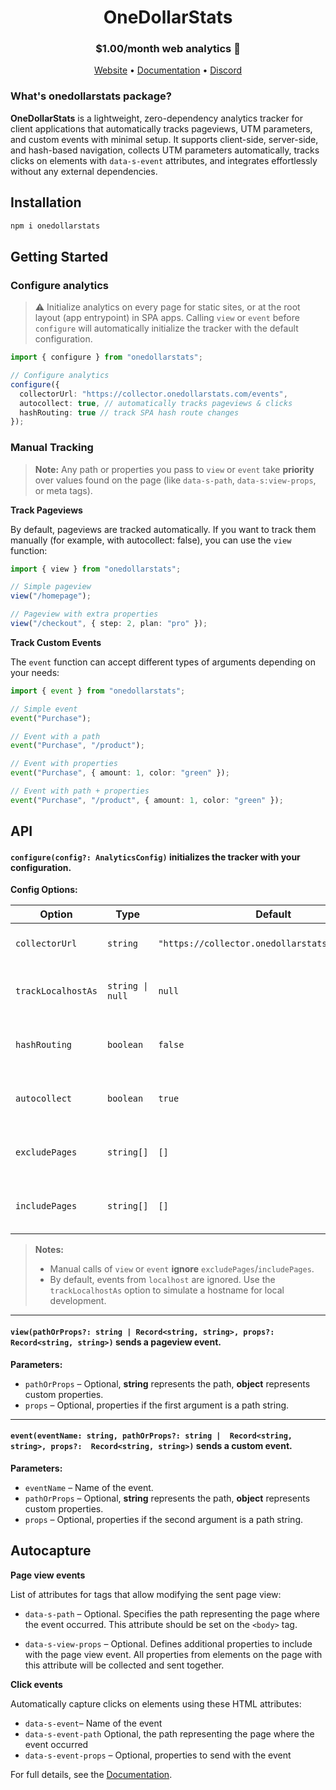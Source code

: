 

<h1 align="center">
  OneDollarStats
</h1>

<div align="center">
  <h3>$1.00/month web analytics 🚀</h3>
  <a href="https://onedollarstats.com">Website</a>  •
  <a href="https://docs.onedollarstats.com/get-started">Documentation</a> •
  <a href="https://discord.gg/55EjXsFUuf">Discord</a>
</div>

### What's onedollarstats package?
**OneDollarStats** is a lightweight, zero-dependency analytics tracker for client applications that automatically tracks pageviews, UTM parameters, and custom events with minimal setup. It supports client-side, server-side, and hash-based navigation, collects UTM parameters automatically, tracks clicks on elements with `data-s-event` attributes, and integrates effortlessly without any external dependencies.

## Installation

```bash
npm i onedollarstats
```

## Getting Started

### Configure analytics

> ⚠️ Initialize analytics on every page for static sites, or at the root layout (app entrypoint) in SPA apps.
> Calling `view` or `event` before `configure` will automatically initialize the tracker with the default configuration.

```ts
import { configure } from "onedollarstats";

// Configure analytics
configure({
  collectorUrl: "https://collector.onedollarstats.com/events",
  autocollect: true, // automatically tracks pageviews & clicks
  hashRouting: true // track SPA hash route changes
});
```

### Manual Tracking

> **Note:** Any path or properties you pass to `view` or `event` take **priority** over values found on the page (like `data-s-path`, `data-s:view-props`, or meta tags).

**Track Pageviews**

By default, pageviews are tracked automatically. If you want to track them manually (for example, with autocollect: false), you can use the `view` function:

```ts
import { view } from "onedollarstats";

// Simple pageview
view("/homepage");

// Pageview with extra properties
view("/checkout", { step: 2, plan: "pro" });
```

**Track Custom Events**

The `event` function can accept different types of arguments depending on your needs:

```ts
import { event } from "onedollarstats";

// Simple event
event("Purchase");

// Event with a path
event("Purchase", "/product");

// Event with properties
event("Purchase", { amount: 1, color: "green" });

// Event with path + properties
event("Purchase", "/product", { amount: 1, color: "green" });
```

## API

#### `configure(config?: AnalyticsConfig)` initializes the tracker with your configuration.

**Config Options:**

| Option             | Type             | Default                                         | Description                                |
| ------------------ | ---------------- | ----------------------------------------------- | ------------------------------------------ |
| `collectorUrl`     | `string`         | `"https://collector.onedollarstats.com/events"` | URL to send analytics events               |
| `trackLocalhostAs` | `string \| null` | `null`                                          | Replace localhost hostname for dev testing |
| `hashRouting`      | `boolean`        | `false`                                         | Track hash route changes as pageviews      |
| `autocollect`      | `boolean`        | `true`                                          | Automatically track pageviews & clicks     |
| `excludePages`     | `string[]`       | `[]`                                            | Pages to ignore for automatic tracking     |
| `includePages`     | `string[]`       | `[]`                                            | Pages to explicitly include for tracking   |

> **Notes:**
>
> - Manual calls of `view` or `event` **ignore** `excludePages`/`includePages`.
> - By default, events from `localhost` are ignored. Use the `trackLocalhostAs` option to simulate a hostname for local development.

---

#### `view(pathOrProps?: string | Record<string, string>, props?:  Record<string, string>)` sends a pageview event.

**Parameters:**

- `pathOrProps` – Optional, **string** represents the path, **object** represents custom properties.
- `props` – Optional, properties if the first argument is a path string.

---

#### `event(eventName: string, pathOrProps?: string |  Record<string, string>, props?:  Record<string, string>)` sends a custom event.

**Parameters:**

- `eventName` – Name of the event.
- `pathOrProps` – Optional, **string** represents the path, **object** represents custom properties.
- `props` – Optional, properties if the second argument is a path string.

## Autocapture
**Page view events**

List of attributes for tags that allow modifying the sent page view:

- `data-s-path` – Optional. Specifies the path representing the page where the event occurred. This attribute should be set on the `<body>` tag.

- `data-s-view-props` – Optional. Defines additional properties to include with the page view event. All properties from elements on the page with this attribute will be collected and sent together.

**Click events**

Automatically capture clicks on elements using these HTML attributes:

- `data-s-event`– Name of the event
- `data-s-event-path` Optional, the path representing the page where the event occurred
- `data-s-event-props` – Optional, properties to send with the event

For full details, see the [Documentation](https://docs.onedollarstats.com).
